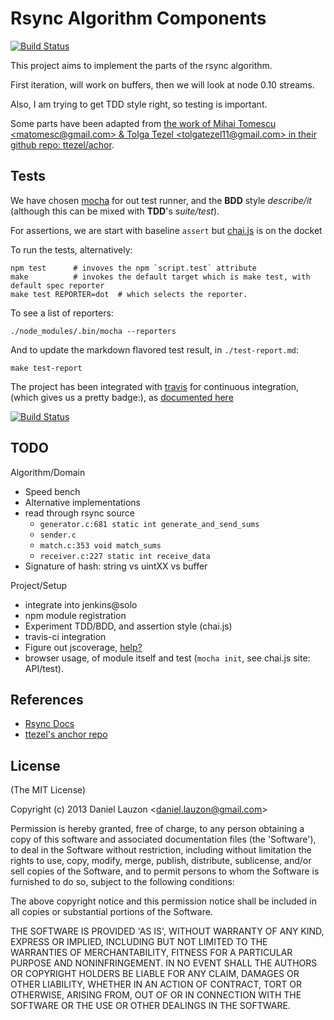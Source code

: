 # Rsync Algorithm Components

[![Build Status](https://travis-ci.org/daneroo/im-rsync-algo.png?branch=master)](https://travis-ci.org/daneroo/im-rsync-algo)


This project aims to implement the parts of the rsync algorithm.

First iteration, will work on buffers, then we will look at node 0.10 streams.

Also, I am trying to get TDD style right, so testing is important.

Some parts have been adapted from [the work of Mihai Tomescu &lt;matomesc@gmail.com&gt; & Tolga Tezel &lt;tolgatezel11@gmail.com&gt; in their github repo: ttezel/achor](https://github.com/ttezel/anchor.git).

## Tests
We have chosen [mocha](http://visionmedia.github.com/mocha/) for out test runner, and the **BDD** style  *describe/it* (although this can be mixed with **TDD**'s *suite/test*). 

For assertions, we are start with baseline `assert` but [chai.js](http://chaijs.com/) is on the docket

To run the tests, alternatively: 

	npm test      # invoves the npm `script.test` attribute
	make          # invokes the default target which is make test, with default spec reporter
	make test REPORTER=dot  # which selects the reporter.

To see a list of reporters:

	./node_modules/.bin/mocha --reporters

And to update the markdown flavored test result, in `./test-report.md`:

	make test-report

The project has been integrated with [travis](travis-ci.org) for continuous integration, (which gives us a pretty badge:), as [documented here](http://about.travis-ci.org/docs/user/languages/javascript-with-nodejs/)

[![Build Status](https://travis-ci.org/daneroo/im-rsync-algo.png?branch=master)](https://travis-ci.org/daneroo/im-rsync-algo)

## TODO

Algorithm/Domain

* Speed bench
* Alternative implementations
* read through rsync source
	* `generator.c:681 static int generate_and_send_sums`
	* `sender.c`
	* `match.c:353 void match_sums`
	* `receiver.c:227 static int receive_data`
* Signature of hash: string vs uintXX vs buffer

Project/Setup

* integrate into jenkins@solo
* npm module registration
* Experiment TDD/BDD, and assertion style (chai.js)
* travis-ci integration
* Figure out jscoverage, [help?](https://npmjs.org/package/mochawrapper)
* browser usage, of module itself and test (`mocha init`, see chai.js site: API/test).

## References

* [Rsync Docs](http://rsync.samba.org/documentation.html)
* [ttezel's anchor repo](https://github.com/ttezel/anchor.git)

## License 

(The MIT License)

Copyright (c) 2013 Daniel Lauzon &lt;daniel.lauzon@gmail.com&gt;

Permission is hereby granted, free of charge, to any person obtaining
a copy of this software and associated documentation files (the
'Software'), to deal in the Software without restriction, including
without limitation the rights to use, copy, modify, merge, publish,
distribute, sublicense, and/or sell copies of the Software, and to
permit persons to whom the Software is furnished to do so, subject to
the following conditions:

The above copyright notice and this permission notice shall be
included in all copies or substantial portions of the Software.

THE SOFTWARE IS PROVIDED 'AS IS', WITHOUT WARRANTY OF ANY KIND,
EXPRESS OR IMPLIED, INCLUDING BUT NOT LIMITED TO THE WARRANTIES OF
MERCHANTABILITY, FITNESS FOR A PARTICULAR PURPOSE AND NONINFRINGEMENT.
IN NO EVENT SHALL THE AUTHORS OR COPYRIGHT HOLDERS BE LIABLE FOR ANY
CLAIM, DAMAGES OR OTHER LIABILITY, WHETHER IN AN ACTION OF CONTRACT,
TORT OR OTHERWISE, ARISING FROM, OUT OF OR IN CONNECTION WITH THE
SOFTWARE OR THE USE OR OTHER DEALINGS IN THE SOFTWARE.